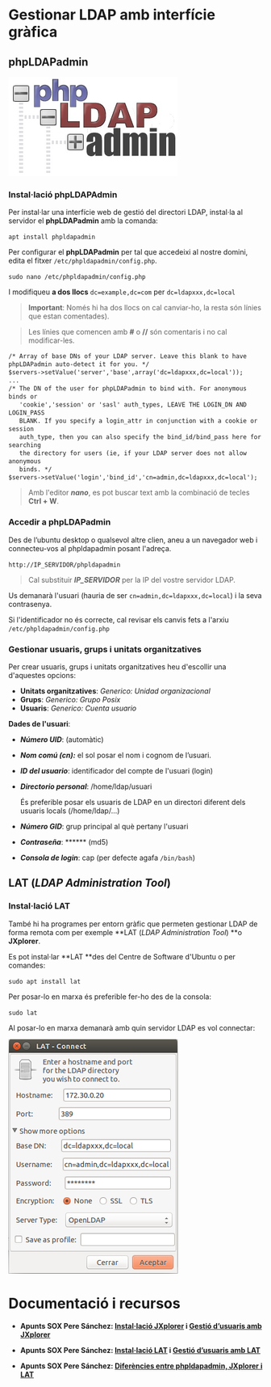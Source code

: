 # Gestionar LDAP amb interfície gràfica

## phpLDAPadmin

![phpLDAPadmin](/assets/phpLDAPadmin.jpg)

### Instal·lació phpLDAPAdmin

Per instal·lar una interfície web de gestió del directori LDAP, instal·la al servidor el **phpLDAPadmin** amb la comanda:

  `apt install phpldapadmin`

Per configurar el **phpLDAPadmin** per tal que accedeixi al nostre domini, edita el fitxer `/etc/phpldapadmin/config.php`.

  `sudo nano /etc/phpldapadmin/config.php`

I modifiqueu **a dos llocs** `dc=example,dc=com` per `dc=ldapxxx,dc=local`

> **Important**: Només hi ha dos llocs on cal canviar-ho, la resta són línies que estan comentades).

>Les línies que comencen amb **#** o **//** són comentaris i no cal modificar-les.

```
/* Array of base DNs of your LDAP server. Leave this blank to have phpLDAPadmin auto-detect it for you. */
$servers->setValue('server','base',array('dc=ldapxxx,dc=local'));
...
/* The DN of the user for phpLDAPadmin to bind with. For anonymous binds or
   'cookie','session' or 'sasl' auth_types, LEAVE THE LOGIN_DN AND LOGIN_PASS
   BLANK. If you specify a login_attr in conjunction with a cookie or session
   auth_type, then you can also specify the bind_id/bind_pass here for searching
   the directory for users (ie, if your LDAP server does not allow anonymous
   binds. */
$servers->setValue('login','bind_id','cn=admin,dc=ldapxxx,dc=local');
```

> Amb l'editor _**nano**_, es pot buscar text amb la combinació de tecles **Ctrl + W**.

### Accedir a phpLDAPadmin

Des de l’ubuntu desktop o qualsevol altre clien, aneu a un navegador web i connecteu-vos al phpldapadmin posant l'adreça.

  `http://IP_SERVIDOR/phpldapadmin`
  
> Cal substituir _**IP_SERVIDOR**_ per la IP del vostre servidor LDAP.

Us demanarà l'usuari (hauria de ser `cn=admin,dc=ldapxxx,dc=local`) i la seva contrasenya.

Si l'identificador no és correcte, cal revisar els canvis fets a l'arxiu `/etc/phpldapadmin/config.php`

### Gestionar usuaris, grups i unitats organitzatives

Per crear usuaris, grups i unitats organitzatives heu d'escollir una d'aquestes opcions:

* **Unitats organitzatives**: _Generico: Unidad organizacional_
* **Grups**: _Generico: Grupo Posix_
* **Usuaris**: _Generico: Cuenta usuario_

**Dades de l'usuari**:

* **_Número UID_**: (automàtic)
* **_Nom comú (cn):_** el sol posar el nom i cognom de l’usuari.
* **_ID del usuario_**: identificador del compte de l'usuari (login)
* **_Directorio personal_**: /home/ldap/usuari

    És preferible posar els usuaris de LDAP en un directori diferent dels usuaris locals (/home/ldap/...)
* **_Número GID_**: grup principal al què pertany l'usuari
* **_Contraseña_**: \*\*\*\*\*\* (md5)
* **_Consola de login_**: cap (per defecte agafa `/bin/bash`)


## LAT (_LDAP Administration Tool_)

### Instal·lació LAT

També hi ha programes per entorn gràfic que permeten gestionar LDAP de forma remota com per exemple **LAT (_LDAP Administration Tool_) **o **JXplorer**.

Es pot instal·lar **LAT **des del Centre de Software d'Ubuntu o per comandes:

`sudo apt install lat`

Per posar-lo en marxa és preferible fer-ho des de la consola:

`sudo lat`

Al posar-lo en marxa demanarà amb quin servidor LDAP es vol connectar:

![LAT](/assets/LAT.png)

# Documentació i recursos

* **Apunts SOX Pere Sánchez: [Instal·lació JXplorer](http://moodlecf.sapalomera.cat/apunts/smx/sox/index.html?cap=1.8.5) i [Gestió d’usuaris amb JXplorer](http://moodlecf.sapalomera.cat/apunts/smx/sox/index.html?cap=1.8.6)**

* **Apunts SOX Pere Sánchez: [Instal·lació LAT](http://moodlecf.sapalomera.cat/apunts/smx/sox/index.html?cap=1.8.9) i [Gestió d’usuaris amb LAT](http://moodlecf.sapalomera.cat/apunts/smx/sox/index.html?cap=1.8.10)**

* **Apunts SOX Pere Sánchez: [Diferències entre phpldapadmin, JXplorer i LAT](http://moodlecf.sapalomera.cat/apunts/smx/sox/index.html?cap=1.8.12)**